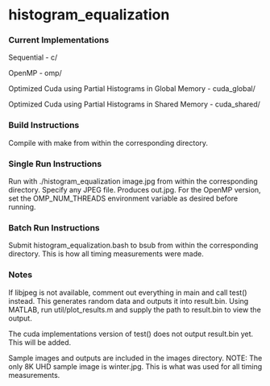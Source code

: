 # histogram_equalization

### Current Implementations
Sequential - c/

OpenMP - omp/

Optimized Cuda using Partial Histograms in Global Memory - cuda_global/

Optimized Cuda using Partial Histograms in Shared Memory - cuda_shared/

### Build Instructions
Compile with make from within the corresponding directory.

### Single Run Instructions
Run with ./histogram_equalization image.jpg from within the corresponding directory. Specify any JPEG file. Produces out.jpg. For the OpenMP version, set the OMP_NUM_THREADS environment variable as desired before running.

### Batch Run Instructions
Submit histogram_equalization.bash to bsub from within the corresponding directory. This is how all timing measurements were made.

### Notes
If libjpeg is not available, comment out everything in main and call test() instead. This generates random data and outputs it into result.bin. Using MATLAB, run util/plot_results.m and supply the path to result.bin to view the output.

The cuda implementations version of test() does not output result.bin yet. This will be added.
  
Sample images and outputs are included in the images directory. NOTE: The only 8K UHD sample image is winter.jpg. This is what was used for all timing measurements.
